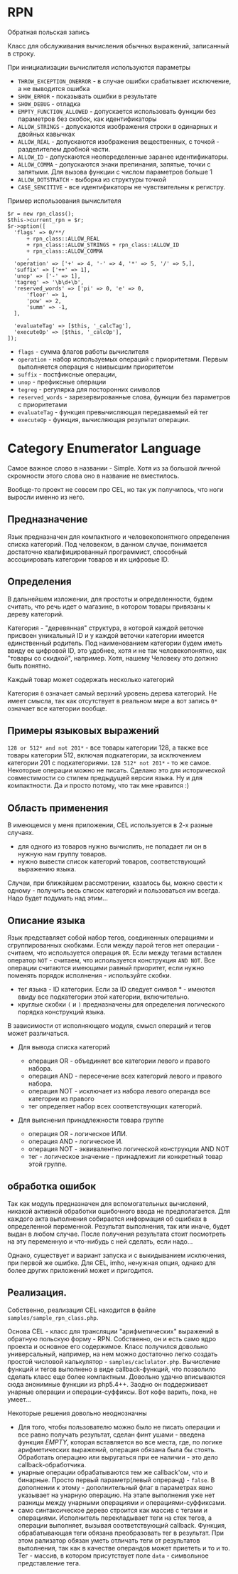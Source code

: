 # RPN

Обратная польская запись

Класс для обслуживания вычисления обычных выражений, записанный в 
строку.

При инициализации вычислителя используются параметры

- `THROW_EXCEPTION_ONERROR` - в случае ошибки срабатывает исключение, а не выводится ошибка
- `SHOW_ERROR` - показывать ошибки в результате  
- `SHOW_DEBUG` - отладка
- `EMPTY_FUNCTION_ALLOWED` - допускается использовать функции без параметров без скобок, как идентификаторы
- `ALLOW_STRINGS` - допускаются изображения строки в одинарных и двойных кавычках
- `ALLOW_REAL` - допускаются изображения вещественных, с точкой - разделителем дробной части.
- `ALLOW_ID` - допускаются неопеределенные заранее идентификаторы.
- `ALLOW_COMMA` - допускаются знаки препинания, запятые, точки с запятыми. Для вызова функции с числом параметров больше 1
- `ALLOW_DOTSTRATCH` - выборка из структуры точкой
- `CASE_SENCITIVE` - все идентификаторы не чувствительны к регистру.

Пример использования вычислителя

    $r = new rpn_class();
    $this->current_rpn = $r;
    $r->option([
      'flags' => 0/**/
          + rpn_class::ALLOW_REAL
          + rpn_class::ALLOW_STRINGS + rpn_class::ALLOW_ID
          + rpn_class::ALLOW_COMMA
          ,
      'operation' => ['+' => 4, '-' => 4, '*' => 5, '/' => 5,],
      'suffix' => ['++' => 1],
      'unop' => ['-' => 1],
      'tagreg' => '\b\d+\b',
      'reserved_words' => ['pi' => 0, 'e' => 0,
          'floor' => 1,
          'pow' => 2,
          'summ' => -1,
      ],

      'evaluateTag' => [$this, '_calcTag'],
      'executeOp' => [$this, '_calcOp'],
    ]);

- `flags` - сумма флагов работы вычислителя
- `operation` - набор используемых операций с приоритетами. Первым выполняется 
операция с наивысшим приоритетом
- `suffix` - постфиксные операции, 
- `unop` - префиксные операции
- `tegreg` - регулярка для посторонних символов
- `reserved_words` - зарезервированные слова, функции без параметров с приоритетами
- `evaluateTag` - функция превычисляющая передаваемый ей тег
- `executeOp` - функция, вычисляющая результат операции.


# Category Enumerator Language

Самое важное слово в названии - Simple. Хотя из за большой личной скромности этого слова оно в название не вместилось.

Вообще-то проект не совсем про CEL, но так уж получилось, что ноги выросли именно из него.

## Предназначение

Язык предназначен для компактного и человекопонятного определения списка категорий. Под человеком, в данном случае, понимается достаточно квалифицированный программист, способный ассоциировать категории товаров и их цифровые ID.

## Определения

В дальнейшем изложении, для простоты и определенности, будем считать, что речь идет о магазине, в котором товары привязаны к дереву категорий.

Категория - "деревянная" структура, в которой каждой веточке присвоен уникальный ID и у каждой веточки категории имеется единственный родитель. Под наименованием категории будем иметь ввиду ее цифровой ID, это удобнее, хотя и не так человекопонятно, как "товары со скидкой", например. Хотя, нашему Человеку это должно быть понятно.

Каждый товар может содержать несколько категорий

Категория `0` означает самый верхний уровень дерева категорий. Не имеет смысла, так как отсутствует в реальном мире а вот запись `0*` означает все категории вообще.

## Примеры языковых выражений

`128 or 512* and not 201*` - все товары категории 128, а также все товары категории 512, включая подкатегории, за исключением категории 201 с подкатегориями.
`128 512* not 201*` - то же самое. Некоторые операции можно не писать. Сделано это для исторической совместимости со стилем предыдущей версии языка. Ну и для компактности. Да и просто потому, что так мне нравится :)

## Область применения

В имеющемся у меня приложении, CEL используется в 2-х разные случаях.

- для одного из товаров нужно вычислить, не попадает ли он в нужную нам группу товаров.
- нужно вывести список категорий товаров, соответствующий выражению языка.

Случаи, при ближайшем рассмотрении, казалось бы, можно свести к одному - получить весь список категорий и пользоваться им всегда. Надо будет подумать над этим...

## Описание языка

Язык представляет собой набор тегов, соединенных операциями и сгруппированных скобками. Если между парой тегов нет операции - считаем, что используется операция `OR`. Если между тегами вставлен оператор `NOT` - считаем, что используется конструкция `AND NOT`. Все операции считаются имеющими равный приоритет, если нужно поменять порядок исполнения - используйте скобки.

- тег языка - ID категории. Если за ID следует символ * - имеются ввиду все подкатегории этой категории, включительно.
- круглые скобки `(` и `)` предназначены для определения логического порядка конструкций языка.

В зависимости от исполняющего модуля, смысл операций и тегов может различаться.

- Для вывода списка категорий
    + операция OR - объединяет все категории левого и правого набора.
    + операция AND - пересечение всех категорий левого и правого набора.
    + операция NOT - исключает из набора левого операнда все категории из правого
    + тег определяет набор всех соответствующих категорий.

- Для выяснения принадлежности товара группе
    - операция OR - логическое ИЛИ.
    - операция AND - логическое И.
    - операция NOT - эквивалентно логической конструкции AND NOT
    - тег - логическое значение - принадлежит ли конкретный товар этой группе.

## обработка ошибок

Так как модуль предназначен для вспомогательных вычислений, никакой активной обработки ошибочного ввода не предполагается. Для каждого акта выполнения собирается информация об ошибках в определенной переменной. Результат выполнения, так или иначе, будет выдан в любом случае. После получения результата стоит посмотреть на эту переменную и что-нибудь с ней сделать, если надо...

Однако, существует и вариант запуска и с выкидыванием исключения, при первой же ошибке. Для CEL, imho, ненужная опция, однако для более других приложений может и пригодится.

## Реализация.

Собственно, реализация CEL находится в файле `samples/sample_rpn_class.php`.

Основа CEL - класс для трансляции "арифметических" выражений в обратную польскую форму - RPN. Собственно, он и есть само ядро проекта и основное его содержимое. Класс получился довольно универсальный, например, на нем можно достаточно легко создать простой числовой калькулятор - `samples/caclulator.php`. Вычисление функций и тегов выполнено в виде callback-функций, что позволило сделать класс еще более компактным. Довольно удачно вписываются сюда анонимные функции из php5.4++. Заодно он поддерживает унарные операции и операции-суффиксы. Вот кофе варить, пока, не умеет...

Некоторые решения довольно неоднозначны
- Для того, чтобы пользователю можно было не писать операции и все равно получать результат, сделан финт ушами - введена функция _EMPTY_, которая вставляется во все места, где, по логике арифметических выражений, операция обязана была бы стоять. Обработать операцию или выругаться при ее наличии - это дело callback-обработчика.
- унарные операции обрабатываются тем же callback'ом, что и бинарные. Просто первый параметр(левый опреранд) - `false`. В дополнении к этому - дополнительный флаг в параметрах явно указывает на унарную операцию. На этапе выполнения уже нет разницы между унарными операциями и операциями-суффиксами.
- само синтаксическое дерево строится как массив с тегами и операциями. Исполнитель перекладывает теги на стек тегов, а операции выполняет, вызывая соответствующий callback. Функция, обрабатывающая теги обязана преобразовать тег в результат. При этом рализатор обязан уметь отличать теги от результатов выполнения, так как в качестве операндов может приететь и то и то. Тег - массив, в котором присутствует поле `data` - символьное представление тега.